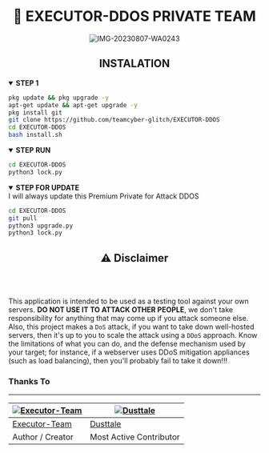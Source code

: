 <h1 align="center">📡 EXECUTOR-DDOS PRIVATE TEAM </h1> 
<div align="center">

<img src="https://i.ibb.co/bvy0qMT/IMG-20230807-WA0243.jpg" alt="IMG-20230807-WA0243" border="0">

</div>
<h2 align="center">INSTALATION</h2>
<div>

<details open>
  <summary><strong> STEP 1 </strong></summary>

  ```bash
  pkg update && pkg upgrade -y
  apt-get update && apt-get upgrade -y
  pkg install git
  git clone https://github.com/teamcyber-glitch/EXECUTOR-DDOS
  cd EXECUTOR-DDOS
  bash install.sh
  ```
  </details>

<details open>
  <summary><strong> STEP RUN </strong></summary>

  ```bash
  cd EXECUTOR-DDOS
  python3 lock.py
  ```
  </details>

 <details open>
   <summary><strong> STEP FOR UPDATE </strong></summary>
 I will always update this Premium Private for Attack DDOS
 
   ```bash
   cd EXECUTOR-DDOS
   git pull
   python3 upgrade.py
   python3 lock.py
   ```
 
 </div>

<div align="center">
  <h2>⚠ Disclaimer</h2><br>
</div>
<br>

This application is intended to be used as a testing tool against your own servers. **DO NOT USE IT TO ATTACK OTHER PEOPLE**, we don't take responsibility for anything that may come up if you attack someone else. Also, this project makes a `DoS` attack, if you want to take down well-hosted servers, then it's up to you to scale the attack using a `DDoS` approach. Know the limitations of what you can do, and the defense mechanism used by your target; for instance, if a webserver uses DDoS mitigation appliances (such as load balancing), then you'll probably fail to take it down!!!

### Thanks To 

---------

[![Executor-Team](https://github.com/teamcyber-glitch.png?size=100)](https://github.com/teamcyber-glitch) | [![Dusttale](https://github.com/AmmarrBN.png?size=100)](https://github.com/AmmarrBN) 
----|----|
[Executor-Team](https://github.com/teamcyber-glitch) | [Dusttale](https://github.com/AmmarrBN) 
Author / Creator | Most Active Contributor 
